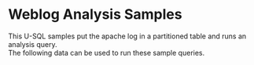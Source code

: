 # Weblog Analysis Samples


This U-SQL samples put the apache log in a partitioned table and runs an analysis query.  
The following data can be used to run these sample queries.